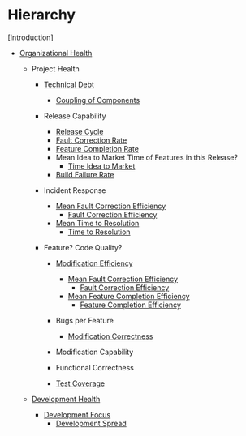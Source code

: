 # Hierarchy

[Introduction]

* [Organizational Health](OrganizationalHealth.md)
  * Project Health
    * [Technical Debt](TechnicalDebt.md)
      * [Coupling of Components](CouplingOfComponents.md)

    * Release Capability
      * [Release Cycle](ReleaseCycle.md)
      * [Fault Correction Rate](FaultCorrectionRate.md)
      * [Feature Completion Rate](FeatureCompletionRate.md)
      * Mean Idea to Market Time of Features in this Release?
        * [Time Idea to Market](TimeIdeaToMarket.md)
      * [Build Failure Rate](BuildFailureRate.md)

    * Incident Response
        * [Mean Fault Correction Efficiency](MeanFaultCorrectionEfficiency.md)
          * [Fault Correction Efficiency](FaultCorrectionEfficiency.md)
        * [Mean Time to Resolution](MeanTimeToResolution.md)
          * [Time to Resolution](TimeToResolution.md)

    * Feature? Code Quality?
      * [Modification Efficiency](ModificationEfficiency.md)
        * [Mean Fault Correction Efficiency](MeanFaultCorrectionEfficiency.md)
          * [Fault Correction Efficiency](FaultCorrectionEfficiency.md)
        * [Mean Feature Completion Efficiency](MeanFeatureCompletionEfficiency.md)
          * [Feature Completion Efficiency](FeatureCompletionEfficiency.md)

      * Bugs per Feature
        * [Modification Correctness](ModificationCorrectness.md)

      * Modification Capability
      * Functional Correctness

      * [Test Coverage](TestCoverage.md)

  * [Development Health](DevelopmentHealth.md)
    * [Development Focus](DevelopmentFocus.md)
      * [Development Spread](DevelopmentSpread.md)